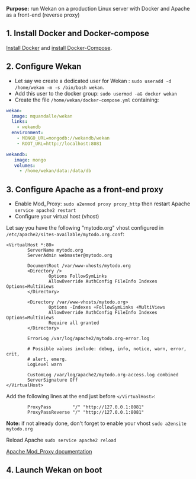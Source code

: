 **Purpose:** run Wekan on a production Linux server with Docker and Apache as a front-end (reverse proxy)

## 1. Install Docker and Docker-compose

[Install Docker](http://docs.docker.com/linux/step_one/) and [install Docker-Compose](http://docs.docker.com/compose/install/).

## 2. Configure Wekan

* Let say we create a dedicated user for Wekan : `sudo useradd -d /home/wekan -m -s /bin/bash wekan`.
* Add this user to the docker group: `sudo usermod -aG docker wekan`
* Create the file `/home/wekan/docker-compose.yml` containing: 


```yaml
wekan:
  image: mquandalle/wekan
  links:
    - wekandb
  environment:
    - MONGO_URL=mongodb://wekandb/wekan
    - ROOT_URL=http://localhost:8081

wekandb:
   image: mongo
   volumes:
     - /home/wekan/data:/data/db
```

## 3. Configure Apache as a front-end proxy

* Enable Mod_Proxy: `sudo a2enmod proxy proxy_http` then restart Apache `service apache2 restart`
* Configure your virtual host (vhost)

Let say you have the following "mytodo.org" vhost configured in `/etc/apache2/sites-available/mytodo.org.conf`:

```ApacheConf
<VirtualHost *:80>
        ServerName mytodo.org
        ServerAdmin webmaster@mytodo.org

        DocumentRoot /var/www-vhosts/mytodo.org
        <Directory />
                Options FollowSymLinks
                AllowOverride AuthConfig FileInfo Indexes Options=MultiViews
        </Directory>

        <Directory /var/www-vhosts/mytodo.org>
                Options -Indexes +FollowSymLinks +MultiViews
                AllowOverride AuthConfig FileInfo Indexes Options=MultiViews
                Require all granted
        </Directory>

        ErrorLog /var/log/apache2/mytodo.org-error.log

        # Possible values include: debug, info, notice, warn, error, crit,
        # alert, emerg.
        LogLevel warn

        CustomLog /var/log/apache2/mytodo.org-access.log combined
        ServerSignature Off
</VirtualHost>
```

Add the following lines at the end just before `</VirtualHost>`:

```ApacheConf
        ProxyPass        "/" "http://127.0.0.1:8081"
        ProxyPassReverse "/" "http://127.0.0.1:8081"
```

**Note:** if not already done, don't forget to enable your vhost `sudo a2ensite mytodo.org`

Reload Apache `sudo service apache2 reload`

[Apache Mod_Proxy documentation](http://httpd.apache.org/docs/current/mod/mod_proxy.html)

## 4. Launch Wekan on boot
